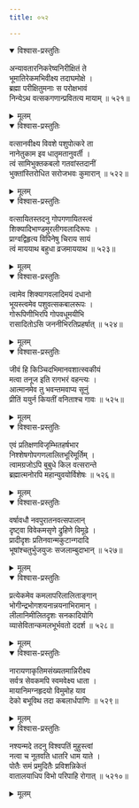 ```yaml
---
title: ०५२

---
```

<div class="audioEmbed"  caption="सीतालक्ष्मी-वाचनम्" src="https://sanskritdocuments.org/sites/completenarayaneeyam/SoundFiles/052/052_01.mp3"></div>
<details open><summary>विश्वास-प्रस्तुतिः</summary>

अन्यावतारनिकरेष्वनिरीक्षितं ते  
भूमातिरेकमभिवीक्ष्य तदाघमोक्षे ।  
ब्रह्मा परीक्षितुमनाः स परोक्षभावं  
निन्येऽथ वत्सकगणान्प्रवितत्य मायाम् ॥ ५२१॥
</details>
<details><summary>मूलम्</summary>

अन्यावतारनिकरेष्वनिरीक्षितं ते  
भूमातिरेकमभिवीक्ष्य तदाघमोक्षे ।  
ब्रह्मा परीक्षितुमनाः स परोक्षभावं  
निन्येऽथ वत्सकगणान्प्रवितत्य मायाम् ॥ ५२१॥
</details>



<div class="audioEmbed"  caption="सीतालक्ष्मी-वाचनम्" src="https://sanskritdocuments.org/sites/completenarayaneeyam/SoundFiles/052/052_02.mp3"></div>
<details open><summary>विश्वास-प्रस्तुतिः</summary>

वत्सानवीक्ष्य विवशे पशुपोत्करे ता  
नानेतुकाम इव धातृमतानुवर्ती ।  
त्वं सामिभुक्तकबलो गतवांस्तदानीं  
भुक्तांस्तिरोधित सरोजभवः कुमारान् ॥ ५२२॥
</details>
<details><summary>मूलम्</summary>

वत्सानवीक्ष्य विवशे पशुपोत्करे ता  
नानेतुकाम इव धातृमतानुवर्ती ।  
त्वं सामिभुक्तकबलो गतवांस्तदानीं  
भुक्तांस्तिरोधित सरोजभवः कुमारान् ॥ ५२२॥
</details>



<div class="audioEmbed"  caption="सीतालक्ष्मी-वाचनम्" src="https://sanskritdocuments.org/sites/completenarayaneeyam/SoundFiles/052/052_03.mp3"></div>
<details open><summary>विश्वास-प्रस्तुतिः</summary>

वत्सायितस्तदनु गोपगणायितस्त्वं  
शिक्यादिभाण्डमुरलीगवलादिरूपः ।  
प्राग्वद्विहृत्य विपिनेषु चिराय सायं  
त्वं माययाथ बहुधा व्रजमाययाथ ॥ ५२३॥
</details>
<details><summary>मूलम्</summary>

वत्सायितस्तदनु गोपगणायितस्त्वं  
शिक्यादिभाण्डमुरलीगवलादिरूपः ।  
प्राग्वद्विहृत्य विपिनेषु चिराय सायं  
त्वं माययाथ बहुधा व्रजमाययाथ ॥ ५२३॥
</details>



<div class="audioEmbed"  caption="सीतालक्ष्मी-वाचनम्" src="https://sanskritdocuments.org/sites/completenarayaneeyam/SoundFiles/052/052_04.mp3"></div>
<details open><summary>विश्वास-प्रस्तुतिः</summary>

त्वामेव शिक्यागवलादिमयं दधानो  
भूयस्त्वमेव पशुवत्सकबालरूपः ।  
गोरूपिणीभिरपि गोपवधूमयीभि  
रासादितोऽसि जननीभिरतिप्रहर्षात् ॥ ५२४॥
</details>
<details><summary>मूलम्</summary>

त्वामेव शिक्यागवलादिमयं दधानो  
भूयस्त्वमेव पशुवत्सकबालरूपः ।  
गोरूपिणीभिरपि गोपवधूमयीभि  
रासादितोऽसि जननीभिरतिप्रहर्षात् ॥ ५२४॥
</details>



<div class="audioEmbed"  caption="सीतालक्ष्मी-वाचनम्" src="https://sanskritdocuments.org/sites/completenarayaneeyam/SoundFiles/052/052_05.mp3"></div>
<details open><summary>विश्वास-प्रस्तुतिः</summary>

जीवं हि किञ्चिदभिमानवशात्स्वकीयं  
मत्वा तनूज इति रागभरं वहन्त्यः ।  
आत्मानमेव तु भवन्तमवाप्य सूनुं  
प्रीतिं ययुर्न कियतीं वनिताश्च गावः ॥ ५२५॥
</details>
<details><summary>मूलम्</summary>

जीवं हि किञ्चिदभिमानवशात्स्वकीयं  
मत्वा तनूज इति रागभरं वहन्त्यः ।  
आत्मानमेव तु भवन्तमवाप्य सूनुं  
प्रीतिं ययुर्न कियतीं वनिताश्च गावः ॥ ५२५॥
</details>



<div class="audioEmbed"  caption="सीतालक्ष्मी-वाचनम्" src="https://sanskritdocuments.org/sites/completenarayaneeyam/SoundFiles/052/052_06.mp3"></div>
<details open><summary>विश्वास-प्रस्तुतिः</summary>

एवं प्रतिक्षणविजृम्भितहर्षभार  
निश्शेषगोपगणलालितभूरिमूर्तिम् ।  
त्वामग्रजोऽपि बुबुधे किल वत्सरान्ते  
ब्रह्मात्मनोरपि महान्युवयोर्विशेषः ॥ ५२६॥
</details>
<details><summary>मूलम्</summary>

एवं प्रतिक्षणविजृम्भितहर्षभार  
निश्शेषगोपगणलालितभूरिमूर्तिम् ।  
त्वामग्रजोऽपि बुबुधे किल वत्सरान्ते  
ब्रह्मात्मनोरपि महान्युवयोर्विशेषः ॥ ५२६॥
</details>



<div class="audioEmbed"  caption="सीतालक्ष्मी-वाचनम्" src="https://sanskritdocuments.org/sites/completenarayaneeyam/SoundFiles/052/052_07.mp3"></div>
<details open><summary>विश्वास-प्रस्तुतिः</summary>

वर्षावधौ नवपुरातनवत्सपालान्  
दृष्ट्वा विवेकमसृणे द्रुहिणे विमूढे ।  
प्रादीदृशः प्रतिनवान्मकुटान्गदादि  
भूषांश्चतुर्भुजयुजः सजलाम्बुदाभान् ॥ ५२७॥
</details>
<details><summary>मूलम्</summary>

वर्षावधौ नवपुरातनवत्सपालान्  
दृष्ट्वा विवेकमसृणे द्रुहिणे विमूढे ।  
प्रादीदृशः प्रतिनवान्मकुटान्गदादि  
भूषांश्चतुर्भुजयुजः सजलाम्बुदाभान् ॥ ५२७॥
</details>



<div class="audioEmbed"  caption="सीतालक्ष्मी-वाचनम्" src="https://sanskritdocuments.org/sites/completenarayaneeyam/SoundFiles/052/052_08.mp3"></div>
<details open><summary>विश्वास-प्रस्तुतिः</summary>

प्रत्येकमेव कमलापरिलालिताङ्गान्  
भोगीन्द्रभोगशयनान्नयनाभिरामान् ।  
लीलानिमीलितदृशः सनकादियोगि  
व्यासेवितान्कमलभूर्भवतो ददर्श ॥ ५२८॥
</details>
<details><summary>मूलम्</summary>

प्रत्येकमेव कमलापरिलालिताङ्गान्  
भोगीन्द्रभोगशयनान्नयनाभिरामान् ।  
लीलानिमीलितदृशः सनकादियोगि  
व्यासेवितान्कमलभूर्भवतो ददर्श ॥ ५२८॥
</details>



<div class="audioEmbed"  caption="सीतालक्ष्मी-वाचनम्" src="https://sanskritdocuments.org/sites/completenarayaneeyam/SoundFiles/052/052_09.mp3"></div>
<details open><summary>विश्वास-प्रस्तुतिः</summary>

नारायणाकृतिमसंख्यतमान्निरीक्ष्य  
सर्वत्र सेवकमपि स्वमवेक्ष्य धाता ।  
मायानिमग्नहृदयो विमुमोह याव  
देको बभूविथ तदा कबलार्धपाणिः ॥ ५२९॥
</details>
<details><summary>मूलम्</summary>

नारायणाकृतिमसंख्यतमान्निरीक्ष्य  
सर्वत्र सेवकमपि स्वमवेक्ष्य धाता ।  
मायानिमग्नहृदयो विमुमोह याव  
देको बभूविथ तदा कबलार्धपाणिः ॥ ५२९॥
</details>



<div class="audioEmbed"  caption="सीतालक्ष्मी-वाचनम्" src="https://sanskritdocuments.org/sites/completenarayaneeyam/SoundFiles/052/052_10.mp3"></div>
<details open><summary>विश्वास-प्रस्तुतिः</summary>

नश्यन्मदे तदनु विश्वपतिं मुहुस्त्वां  
नत्वा च नूतवति धातरि धाम याते ।  
पोतैः समं प्रमुदितैः प्रविशन्निकेतं  
वातालयाधिप विभो परिपाहि रोगात् ॥ ५२१०॥
</details>
<details><summary>मूलम्</summary>

नश्यन्मदे तदनु विश्वपतिं मुहुस्त्वां  
नत्वा च नूतवति धातरि धाम याते ।  
पोतैः समं प्रमुदितैः प्रविशन्निकेतं  
वातालयाधिप विभो परिपाहि रोगात् ॥ ५२१०॥
</details>


